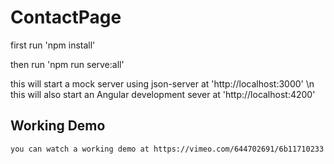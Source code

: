 # ContactPage

first run 'npm install'

then run 'npm run serve:all'

this will start a mock server using json-server at 'http://localhost:3000' \n
this will also start an Angular development sever at 'http://localhost:4200'

## Working Demo

    you can watch a working demo at https://vimeo.com/644702691/6b11710233
